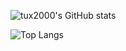 ![tux2000's GitHub stats](https://github-readme-stats.vercel.app/api?username=tux2000&count_private=true)

![Top Langs](https://github-readme-stats.vercel.app/api/top-langs/?username=tux2000)

<!--

### Hi there 👋

**tux2000/tux2000** is a ✨ _special_ ✨ repository because its `README.md` (this file) appears on your GitHub profile.

Here are some ideas to get you started:

- 🔭 I’m currently working on ...
- 🌱 I’m currently learning ...
- 👯 I’m looking to collaborate on ...
- 🤔 I’m looking for help with ...
- 💬 Ask me about ...
- 📫 How to reach me: ...
- 😄 Pronouns: ...
- ⚡ Fun fact: ...
-->
